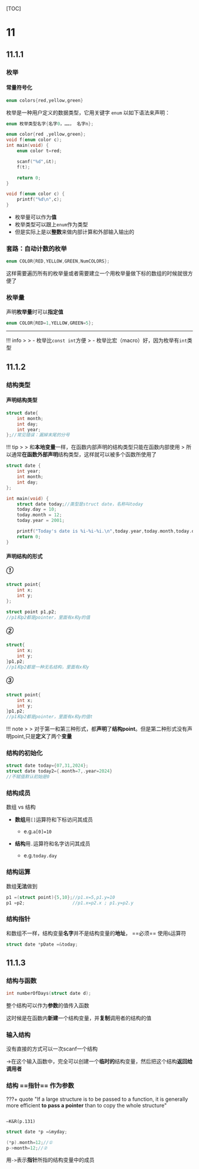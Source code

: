 [TOC]

# 11

## 11.1.1

### 枚举

#### 常量符号化

```c++
enum colors{red,yellow,green}
```

枚举是一种用户定义的数据类型，它用关键字 `enum` 以如下语法来声明：

```c++
enum 枚举类型名字{名字0，……， 名字n};
```

```c++
enum color{red ,yellow,green};
void f(enum color c);
int main(void) {
    enum color t=red;

    scanf("%d",&t);
    f(t);

    return 0;
}

void f(enum color c) {
    printf("%d\n",c);
}
```

- 枚举量可以作为**值**
- 枚举类型可以跟上`enum`作为类型
- 但是实际上是以**整数**来做内部计算和外部输入输出的

### 套路：自动计数的枚举

```c++
enum COLOR{RED,YELLOW,GREEN,NumCOLORS};
```

这样需要遍历所有的枚举量或者需要建立一个用枚举量做下标的数组的时候就很方便了

### 枚举量

声明**枚举量**时可以**指定值**

```c++
enum COLOR{RED=1,YELLOW,GREEN=5};
```

------

!!! info
    >
    > - 枚举比`const int`方便
    >   - 枚举比宏（macro）好，因为枚举有`int`类型

## 11.1.2

### 结构类型

#### 声明结构类型

```c
struct date{
	int month;
	int day;
	int year;
};//常见错误：漏掉末尾的分号
```

!!! tip
    >
    > 和**本地变量**一样，在函数内部声明的结构类型只能在函数内部使用
    > 所以通常**在函数外部声明**结构类型，这样就可以被多个函数所使用了

```c++
struct date {
    int year;
    int month;
    int day;
};

int main(void) {
    struct date today;//类型是struct date，名称叫today
    today.day = 10;
    today.month = 12;
    today.year = 2001;

    printf("Today's date is %i-%i-%i.\n",today.year,today.month,today.day);
    return 0;
}
```

#### 声明结构的形式

##### ①

```c
struct point{
	int x;
	int y;
};

struct point p1,p2;
//p1和p2都是pointer，里面有x和y的值
```

##### ②

```c
struct{
	int x;
	int y;
}p1,p2;
//p1和p2都是一种无名结构，里面有x和y
```

##### ③

```c
struct point{
	int x;
	int y;
}p1,p2;
//p1和p2都是pointer，里面有x和y的值t
```

!!! note
    >
    > 对于第一和第三种形式，都**声明**了**结构point**。但是第二种形式没有声明point,只是**定义**了两个**变量**

### 结构的初始化

```c
struct date today={07,31,2024};
struct date today2={.month=7,.year=2024}
//不赋值默认初始是0
```

### 结构成员

数组 vs 结构

- **数组**用`[]`运算符和下标访问其成员
  - e.g.`a[0]=10`

- **结构**用`.`运算符和名字访问其成员
  - e.g.`today.day`

### 结构运算

数组**无法**做到

```c
p1 =(struct point){5,10};//p1.x=5,p1.y=10
p1 =p2;                  //p1.x=p2.x ; p1.y=p2.y
```

### 结构指针

和数组不一样，结构变量**名字**并不是结构变量的**地址**， ==必须== 使用`&`运算符

```c
struct date *pDate =&today;
```

## 11.1.3

### 结构与函数

```c
int numberOfDays(struct date d);
```

整个结构可以作为**参数**的值传入函数

这时候是在函数内**新建**一个结构变量，并**复制**调用者的结构的值

### 输入结构

没有直接的方式可以一次scanf一个结构

→在这个输入函数中，完全可以创建一个**临时的**结构变量，然后把这个结构**返回给调用者**

### 结构 ==指针== 作为参数
???+ quote
    "If a large structure is to be passed to a function, it is generally more efficient **to pass a pointer** than to copy the whole structure"

    ​																						–K&R(p.131)

```c
struct date *p =&myday;

(*p).month=12;//①
p->month=12;//②
```

用`->`表示**指针**所指的结构变量中的成员

